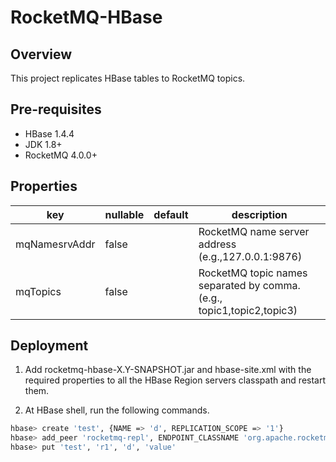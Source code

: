# RocketMQ-HBase

## Overview

This project replicates HBase tables to RocketMQ topics.

## Pre-requisites
- HBase 1.4.4
- JDK 1.8+
- RocketMQ 4.0.0+ 

## Properties
|key               |nullable|default    |description|
|------------------|--------|-----------|-----------|
|mqNamesrvAddr     |false   |           |RocketMQ name server address (e.g.,127.0.0.1:9876)|
|mqTopics          |false   |           |RocketMQ topic names separated by comma. (e.g., topic1,topic2,topic3)|


## Deployment
1. Add rocketmq-hbase-X.Y-SNAPSHOT.jar and hbase-site.xml with the required properties to all the HBase Region servers classpath and restart them.

2. At HBase shell, run the following commands.

```bash
hbase> create 'test', {NAME => 'd', REPLICATION_SCOPE => '1'}
hbase> add_peer 'rocketmq-repl', ENDPOINT_CLASSNAME 'org.apache.rocketmq.hbase.Replicator'
hbase> put 'test', 'r1', 'd', 'value'
```

